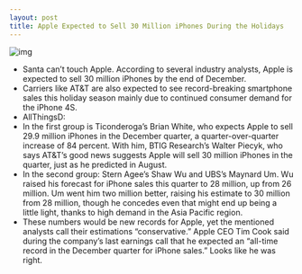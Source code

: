 ```yaml
---
layout: post
title: Apple Expected to Sell 30 Million iPhones During the Holidays
---
```

![img](http://media.idownloadblog.com/wp-content/uploads/2011/12/iphone-4s.jpeg)
* Santa can’t touch Apple. According to several industry analysts, Apple is expected to sell 30 million iPhones by the end of December.
* Carriers like AT&T are also expected to see record-breaking smartphone sales this holiday season mainly due to continued consumer demand for the iPhone 4S.
* AllThingsD:
* In the first group is Ticonderoga’s Brian White, who expects Apple to sell 29.9 million iPhones in the December quarter, a quarter-over-quarter increase of 84 percent. With him, BTIG Research’s Walter Piecyk, who says AT&T’s good news suggests Apple will sell 30 million iPhones in the quarter, just as he predicted in August.
* In the second group: Stern Agee’s Shaw Wu and UBS’s Maynard Um. Wu raised his forecast for iPhone sales this quarter to 28 million, up from 26 million. Um went him two million better, raising his estimate to 30 million from 28 million, though he concedes even that might end up being a little light, thanks to high demand in the Asia Pacific region.
* These numbers would be new records for Apple, yet the mentioned analysts call their estimations “conservative.” Apple CEO Tim Cook said during the company’s last earnings call that he expected an “all-time record in the December quarter for iPhone sales.” Looks like he was right.

